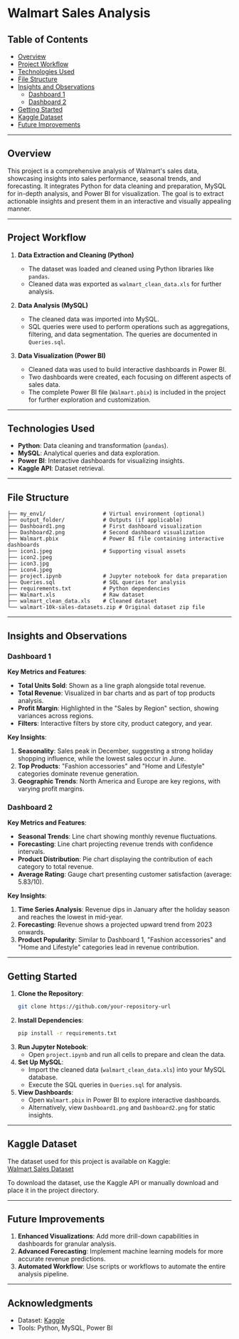 
# Walmart Sales Analysis

## Table of Contents
- [Overview](#overview)
- [Project Workflow](#project-workflow)
- [Technologies Used](#technologies-used)
- [File Structure](#file-structure)
- [Insights and Observations](#insights-and-observations)
  - [Dashboard 1](#dashboard-1)
  - [Dashboard 2](#dashboard-2)
- [Getting Started](#getting-started)
- [Kaggle Dataset](#kaggle-dataset)
- [Future Improvements](#future-improvements)

---

## Overview

This project is a comprehensive analysis of Walmart's sales data, showcasing insights into sales performance, seasonal trends, and forecasting. It integrates Python for data cleaning and preparation, MySQL for in-depth analysis, and Power BI for visualization. The goal is to extract actionable insights and present them in an interactive and visually appealing manner.

---

## Project Workflow

1. **Data Extraction and Cleaning (Python)**  
   - The dataset was loaded and cleaned using Python libraries like `pandas`.
   - Cleaned data was exported as `walmart_clean_data.xls` for further analysis.

2. **Data Analysis (MySQL)**  
   - The cleaned data was imported into MySQL.
   - SQL queries were used to perform operations such as aggregations, filtering, and data segmentation. The queries are documented in `Queries.sql`.

3. **Data Visualization (Power BI)**  
   - Cleaned data was used to build interactive dashboards in Power BI.
   - Two dashboards were created, each focusing on different aspects of sales data.
   - The complete Power BI file (`Walmart.pbix`) is included in the project for further exploration and customization.

---

## Technologies Used

- **Python**: Data cleaning and transformation (`pandas`).
- **MySQL**: Analytical queries and data exploration.
- **Power BI**: Interactive dashboards for visualizing insights.
- **Kaggle API**: Dataset retrieval.

---

## File Structure

```
├── my_env1/                  # Virtual environment (optional)
├── output_folder/            # Outputs (if applicable)
├── Dashboard1.png            # First dashboard visualization
├── Dashboard2.png            # Second dashboard visualization
├── Walmart.pbix              # Power BI file containing interactive dashboards
├── icon1.jpeg                # Supporting visual assets
├── icon2.jpeg
├── icon3.jpg
├── icon4.jpeg
├── project.ipynb             # Jupyter notebook for data preparation
├── Queries.sql               # SQL queries for analysis
├── requirements.txt          # Python dependencies
├── Walmart.xls               # Raw dataset
├── walmart_clean_data.xls    # Cleaned dataset
└── walmart-10k-sales-datasets.zip # Original dataset zip file
```

---

## Insights and Observations

### Dashboard 1
**Key Metrics and Features**:
- **Total Units Sold**: Shown as a line graph alongside total revenue.
- **Total Revenue**: Visualized in bar charts and as part of top products analysis.
- **Profit Margin**: Highlighted in the "Sales by Region" section, showing variances across regions.
- **Filters**: Interactive filters by store city, product category, and year.

**Key Insights**:
1. **Seasonality**: Sales peak in December, suggesting a strong holiday shopping influence, while the lowest sales occur in June.
2. **Top Products**: "Fashion accessories" and "Home and Lifestyle" categories dominate revenue generation.
3. **Geographic Trends**: North America and Europe are key regions, with varying profit margins.

### Dashboard 2
**Key Metrics and Features**:
- **Seasonal Trends**: Line chart showing monthly revenue fluctuations.
- **Forecasting**: Line chart projecting revenue trends with confidence intervals.
- **Product Distribution**: Pie chart displaying the contribution of each category to total revenue.
- **Average Rating**: Gauge chart presenting customer satisfaction (average: 5.83/10).

**Key Insights**:
1. **Time Series Analysis**: Revenue dips in January after the holiday season and reaches the lowest in mid-year.
2. **Forecasting**: Revenue shows a projected upward trend from 2023 onwards.
3. **Product Popularity**: Similar to Dashboard 1, "Fashion accessories" and "Home and Lifestyle" categories lead in revenue contribution.

---

## Getting Started

1. **Clone the Repository**:
   ```bash
   git clone https://github.com/your-repository-url
   ```
2. **Install Dependencies**:
   ```bash
   pip install -r requirements.txt
   ```
3. **Run Jupyter Notebook**:
   - Open `project.ipynb` and run all cells to prepare and clean the data.
4. **Set Up MySQL**:
   - Import the cleaned data (`walmart_clean_data.xls`) into your MySQL database.
   - Execute the SQL queries in `Queries.sql` for analysis.
5. **View Dashboards**:
   - Open `Walmart.pbix` in Power BI to explore interactive dashboards.
   - Alternatively, view `Dashboard1.png` and `Dashboard2.png` for static insights.

---

## Kaggle Dataset

The dataset used for this project is available on Kaggle:  
[Walmart Sales Dataset](https://www.kaggle.com/datasets/najir0123/walmart-10k-sales-datasets)

To download the dataset, use the Kaggle API or manually download and place it in the project directory.

---

## Future Improvements

1. **Enhanced Visualizations**: Add more drill-down capabilities in dashboards for granular analysis.
2. **Advanced Forecasting**: Implement machine learning models for more accurate revenue predictions.
3. **Automated Workflow**: Use scripts or workflows to automate the entire analysis pipeline.

---

## Acknowledgments

- Dataset: [Kaggle](https://www.kaggle.com/datasets/najir0123/walmart-10k-sales-datasets)
- Tools: Python, MySQL, Power BI



